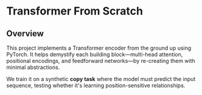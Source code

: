 
# Transformer From Scratch

## Overview
This project implements a Transformer encoder from the ground up using PyTorch. It helps demystify each building block—multi-head attention, positional encodings, and feedforward networks—by re-creating them with minimal abstractions.

We train it on a synthetic **copy task** where the model must predict the input sequence, testing whether it's learning position-sensitive relationships.



